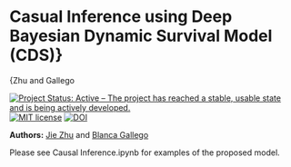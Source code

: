 # Casual Inference using Deep Bayesian Dynamic Survival Model (CDS)}
{Zhu and Gallego

[![Project Status: Active – The project has reached a stable, usable
state and is being actively
developed.](http://www.repostatus.org/badges/latest/active.svg)](http://www.repostatus.org/#active)
[![MIT
license](http://img.shields.io/badge/license-MIT-brightgreen.svg)](http://opensource.org/licenses/MIT)
[![DOI](https://zenodo.org/badge/DOI/10.1016/j.jbi.2020.103474.svg)](https://arxiv.org/abs/2101.10643)

**Authors:** [Jie Zhu](https://scholar.google.com/citations?user=Cw5v2f4AAAAJ&hl=en) and
[Blanca Gallego](https://cbdrh.med.unsw.edu.au/people/associate-professor-blanca-gallego-luxan)


Please see Causal Inference.ipynb for examples of the proposed model. 
